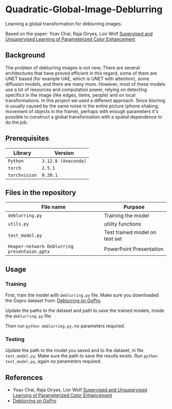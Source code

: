 # Quadratic-Global-Image-Deblurring
Learning a global transformation for deblurring images.

Based on the paper:
Yoav Chai, Raja Giryes, Lior Wolf [Supervised and Unsupervised Learning of Parameterized Color Enhancement]([https://arxiv.org/abs/2001.05843])

## Background
The problem of deblurring images is not new; There are several architectures that have proved efficient in this regard, some of them are UNET based (for example UAE, which is UNET with attention), some diffusion models, and there are many more.
However, most of these models use a lot of resources and computation power, relying on detecting specifics in the image (like edges, items, people) and on local transformations. In this project we used a different approach.
Since blurring is usually caused by the same noise in the entire picture (phone shaking, movement of objects in the frame), perhaps with enough parameters it's possible to construct a global transformation with a spatial dependence to do the job.


## Prerequisites
|Library         | Version |
|----------------------|----|
|`Python`|  `3.12.8 (Anaconda)`|
|`torch`|  `2.5.1`|
|`torchvision`|  `0.20.1`|

## Files in the repository

|File name         | Purpsoe |
|----------------------|------|
|`deblurring.py`| Training the model|
|`utils.py`| utility functions|
|`test_model.py`| Test trained model on test set|
|`Heaper-network Deblurring presentaion.pptx`| PowerPoint Presentation|


## Usage

### Training
First, train the model with `deblurring.py` file. Make sure you downloaded the Gopro dataset from:
[Deblurring on GoPro]([https://paperswithcode.com/sota/deblurring-on-gopro]).

Update the paths to the dataset and path to save the trained models, inside the `deblurring.py` file.

Then run `python deblurring.py`, no parameters requried.


### Testing
Update the path to the model you saved and to the dataset, in file `test_model.py`.
Make sure the path to save the results exists.
Run `python test_model.py`, again no parameters required.


## References
* Yoav Chai, Raja Giryes, Lior Wolf [Supervised and Unsupervised Learning of Parameterized Color Enhancement]([https://arxiv.org/abs/2001.05843])
* [Deblurring on GoPro]([https://paperswithcode.com/sota/deblurring-on-gopro])



